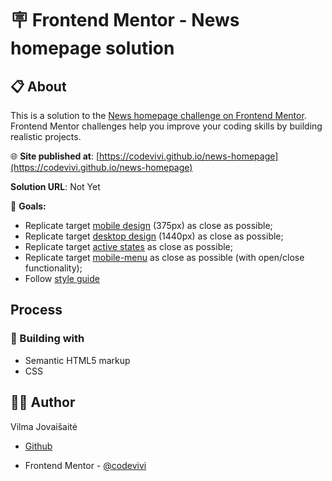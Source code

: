 # 🪧 Frontend Mentor - News homepage solution

<!-- ![alt app screenshot](./assets/images/screenshot.png) -->

## 📋 About

This is a solution to the [News homepage challenge on Frontend Mentor](https://www.frontendmentor.io/challenges/news-homepage-H6SWTa1MFl). Frontend Mentor challenges help you improve your coding skills by building realistic projects.

🌐 **Site published at**: [https://codevivi.github.io/news-homepage](https://codevivi.github.io/news-homepage)

**Solution URL**: Not Yet

🎯 **Goals:**

- Replicate target [mobile design](./challenge/design/mobile-design.jpg) (375px) as close as possible;
- Replicate target [desktop design](./challenge/design/desktop-design.jpg) (1440px) as close as possible;
- Replicate target [active states](./challenge/design/active-states.jpg) as close as possible;
- Replicate target [mobile-menu](./challenge/design/mobile-menu.jpg) as close as possible (with open/close functionality);
- Follow [style guide](./challenge/style-guide.md)

## Process

### 🧰 Building with

- Semantic HTML5 markup
- CSS

## 👩‍💻 Author

Vilma Jovaišaitė

- [Github](https://github.com/codevivi)

- Frontend Mentor - [@codevivi](https://www.frontendmentor.io/profile/codevivi)

